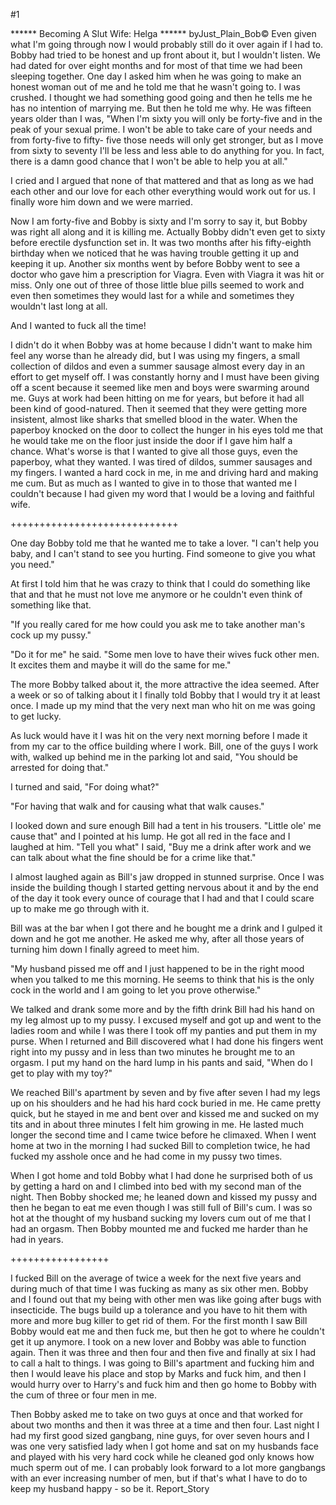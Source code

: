 #1 

 

 ****** Becoming A Slut Wife: Helga ****** byJust_Plain_Bob© Even given what I'm going through now I would probably still do it over again if I had to. Bobby had tried to be honest and up front about it, but I wouldn't listen. We had dated for over eight months and for most of that time we had been sleeping together. One day I asked him when he was going to make an honest woman out of me and he told me that he wasn't going to. I was crushed. I thought we had something good going and then he tells me he has no intention of marrying me. But then he told me why. He was fifteen years older than I was, "When I'm sixty you will only be forty-five and in the peak of your sexual prime. I won't be able to take care of your needs and from forty-five to fifty- five those needs will only get stronger, but as I move from sixty to seventy I'll be less and less able to do anything for you. In fact, there is a damn good chance that I won't be able to help you at all." 

 I cried and I argued that none of that mattered and that as long as we had each other and our love for each other everything would work out for us. I finally wore him down and we were married. 

 Now I am forty-five and Bobby is sixty and I'm sorry to say it, but Bobby was right all along and it is killing me. Actually Bobby didn't even get to sixty before erectile dysfunction set in. It was two months after his fifty-eighth birthday when we noticed that he was having trouble getting it up and keeping it up. Another six months went by before Bobby went to see a doctor who gave him a prescription for Viagra. Even with Viagra it was hit or miss. Only one out of three of those little blue pills seemed to work and even then sometimes they would last for a while and sometimes they wouldn't last long at all. 

 And I wanted to fuck all the time! 

 I didn't do it when Bobby was at home because I didn't want to make him feel any worse than he already did, but I was using my fingers, a small collection of dildos and even a summer sausage almost every day in an effort to get myself off. I was constantly horny and I must have been giving off a scent because it seemed like men and boys were swarming around me. Guys at work had been hitting on me for years, but before it had all been kind of good-natured. Then it seemed that they were getting more insistent, almost like sharks that smelled blood in the water. When the paperboy knocked on the door to collect the hunger in his eyes told me that he would take me on the floor just inside the door if I gave him half a chance. What's worse is that I wanted to give all those guys, even the paperboy, what they wanted. I was tired of dildos, summer sausages and my fingers. I wanted a hard cock in me, in me and driving hard and making me cum. But as much as I wanted to give in to those that wanted me I couldn't because I had given my word that I would be a loving and faithful wife. 

 +++++++++++++++++++++++++++++ 

 One day Bobby told me that he wanted me to take a lover. "I can't help you baby, and I can't stand to see you hurting. Find someone to give you what you need." 

 At first I told him that he was crazy to think that I could do something like that and that he must not love me anymore or he couldn't even think of something like that. 

 "If you really cared for me how could you ask me to take another man's cock up my pussy." 

 "Do it for me" he said. "Some men love to have their wives fuck other men. It excites them and maybe it will do the same for me." 

 The more Bobby talked about it, the more attractive the idea seemed. After a week or so of talking about it I finally told Bobby that I would try it at least once. I made up my mind that the very next man who hit on me was going to get lucky. 

 As luck would have it I was hit on the very next morning before I made it from my car to the office building where I work. Bill, one of the guys I work with, walked up behind me in the parking lot and said, "You should be arrested for doing that." 

 I turned and said, "For doing what?" 

 "For having that walk and for causing what that walk causes." 

 I looked down and sure enough Bill had a tent in his trousers. "Little ole' me cause that" and I pointed at his lump. He got all red in the face and I laughed at him. "Tell you what" I said, "Buy me a drink after work and we can talk about what the fine should be for a crime like that." 

 I almost laughed again as Bill's jaw dropped in stunned surprise. Once I was inside the building though I started getting nervous about it and by the end of the day it took every ounce of courage that I had and that I could scare up to make me go through with it. 

 Bill was at the bar when I got there and he bought me a drink and I gulped it down and he got me another. He asked me why, after all those years of turning him down I finally agreed to meet him. 

 "My husband pissed me off and I just happened to be in the right mood when you talked to me this morning. He seems to think that his is the only cock in the world and I am going to let you prove otherwise." 

 We talked and drank some more and by the fifth drink Bill had his hand on my leg almost up to my pussy. I excused myself and got up and went to the ladies room and while I was there I took off my panties and put them in my purse. When I returned and Bill discovered what I had done his fingers went right into my pussy and in less than two minutes he brought me to an orgasm. I put my hand on the hard lump in his pants and said, "When do I get to play with my toy?" 

 We reached Bill's apartment by seven and by five after seven I had my legs up on his shoulders and he had his hard cock buried in me. He came pretty quick, but he stayed in me and bent over and kissed me and sucked on my tits and in about three minutes I felt him growing in me. He lasted much longer the second time and I came twice before he climaxed. When I went home at two in the morning I had sucked Bill to completion twice, he had fucked my asshole once and he had come in my pussy two times. 

 When I got home and told Bobby what I had done he surprised both of us by getting a hard on and I climbed into bed with my second man of the night. Then Bobby shocked me; he leaned down and kissed my pussy and then he began to eat me even though I was still full of Bill's cum. I was so hot at the thought of my husband sucking my lovers cum out of me that I had an orgasm. Then Bobby mounted me and fucked me harder than he had in years. 

 +++++++++++++++++ 

 I fucked Bill on the average of twice a week for the next five years and during much of that time I was fucking as many as six other men. Bobby and I found out that my being with other men was like going after bugs with insecticide. The bugs build up a tolerance and you have to hit them with more and more bug killer to get rid of them. For the first month I saw Bill Bobby would eat me and then fuck me, but then he got to where he couldn't get it up anymore. I took on a new lover and Bobby was able to function again. Then it was three and then four and then five and finally at six I had to call a halt to things. I was going to Bill's apartment and fucking him and then I would leave his place and stop by Marks and fuck him, and then I would hurry over to Harry's and fuck him and then go home to Bobby with the cum of three or four men in me. 

 Then Bobby asked me to take on two guys at once and that worked for about two months and then it was three at a time and then four. Last night I had my first good sized gangbang, nine guys, for over seven hours and I was one very satisfied lady when I got home and sat on my husbands face and played with his very hard cock while he cleaned god only knows how much sperm out of me. I can probably look forward to a lot more gangbangs with an ever increasing number of men, but if that's what I have to do to keep my husband happy - so be it. Report_Story 
